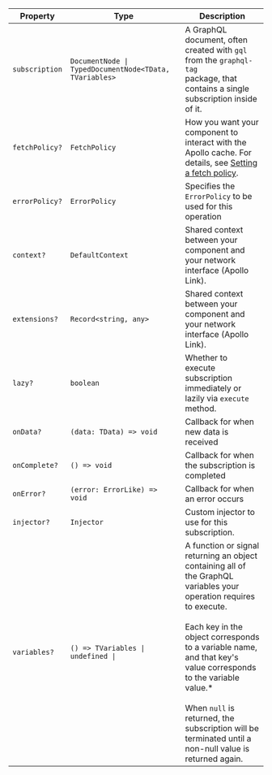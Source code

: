| Property | Type | Description |
| --- | --- | --- |
| `subscription` | `DocumentNode \| TypedDocumentNode<TData, TVariables>` | A GraphQL document, often created with `gql` from the `graphql-tag`<br />package, that contains a single subscription inside of it. |
| `fetchPolicy?` | `FetchPolicy` | How you want your component to interact with the Apollo cache. For details, see [Setting a fetch policy](https://www.apollographql.com/docs/react/data/queries/#setting-a-fetch-policy). |
| `errorPolicy?` | `ErrorPolicy` | Specifies the `ErrorPolicy` to be used for this operation |
| `context?` | `DefaultContext` | Shared context between your component and your network interface (Apollo Link). |
| `extensions?` | `Record<string, any>` | Shared context between your component and your network interface (Apollo Link). |
| `lazy?` | `boolean` | Whether to execute subscription immediately or lazily via `execute` method. |
| `onData?` | `(data: TData) => void` | Callback for when new data is received |
| `onComplete?` | `() => void` | Callback for when the subscription is completed |
| `onError?` | `(error: ErrorLike) => void` | Callback for when an error occurs |
| `injector?` | `Injector` | Custom injector to use for this subscription. |
| `variables?` | `() => TVariables \| undefined \| ` | A function or signal returning an object containing all of the GraphQL variables your operation requires to execute.<br /><br />Each key in the object corresponds to a variable name, and that key's value corresponds to the variable value.*<br /><br />When `null` is returned, the subscription will be terminated until a non-null value is returned again. |

